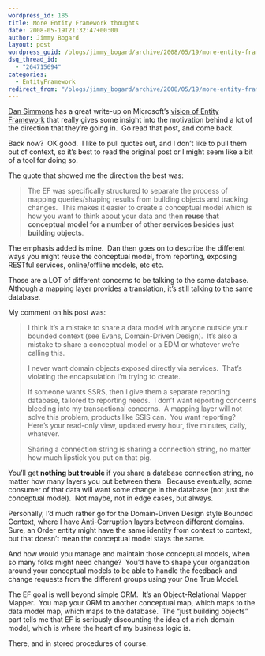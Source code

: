 ```yaml
---
wordpress_id: 185
title: More Entity Framework thoughts
date: 2008-05-19T21:32:47+00:00
author: Jimmy Bogard
layout: post
wordpress_guid: /blogs/jimmy_bogard/archive/2008/05/19/more-entity-framework-thoughts.aspx
dsq_thread_id:
  - "264715694"
categories:
  - EntityFramework
redirect_from: "/blogs/jimmy_bogard/archive/2008/05/19/more-entity-framework-thoughts.aspx/"
---
```

[Dan Simmons](http://blogs.msdn.com/dsimmons/) has a great write-up on Microsoft&#8217;s [vision of Entity Framework](http://blogs.msdn.com/dsimmons/archive/2008/05/17/why-use-the-entity-framework.aspx) that really gives some insight into the motivation behind a lot of the direction that they&#8217;re going in.&nbsp; Go read that post, and come back.

Back now?&nbsp; OK good.&nbsp; I like to pull quotes out, and I don&#8217;t like to pull them out of context, so it&#8217;s best to read the original post or I might seem like a bit of a tool for doing so.

The quote that showed me the direction the best was:

> The EF was specifically structured to separate the process of mapping queries/shaping results from building objects and tracking changes.&nbsp; This makes it easier to create a conceptual model which is how you want to think about your data and then **reuse that conceptual model for a number of other services besides just building objects**.

The emphasis added is mine.&nbsp; Dan then goes on to describe the different ways you might reuse the conceptual model, from reporting, exposing RESTful services, online/offline models, etc etc.

Those are a LOT of different concerns to be talking to the same database.&nbsp; Although a mapping layer provides a translation, it&#8217;s still talking to the same database.

My comment on his post was:

> I think it&#8217;s a mistake to share a data model with anyone outside your bounded context (see Evans, Domain-Driven Design).&nbsp; It&#8217;s also a mistake to share a conceptual model or a EDM or whatever we&#8217;re calling this. 
> 
> I never want domain objects exposed directly via services.&nbsp; That&#8217;s violating the encapsulation I&#8217;m trying to create. 
> 
> If someone wants SSRS, then I give them a separate reporting database, tailored to reporting needs.&nbsp; I don&#8217;t want reporting concerns bleeding into my transactional concerns.&nbsp; A mapping layer will not solve this problem, products like SSIS can.&nbsp; You want reporting? Here&#8217;s your read-only view, updated every hour, five minutes, daily, whatever. 
> 
> Sharing a connection string is sharing a connection string, no matter how much lipstick you put on that pig.

You&#8217;ll get **nothing but trouble** if you share a database connection string, no matter how many layers you put between them.&nbsp; Because eventually, some consumer of that data will want some change in the database (not just the conceptual model).&nbsp; Not maybe, not in edge cases, but always. 

Personally, I&#8217;d much rather go for the Domain-Driven Design style Bounded Context, where I have Anti-Corruption layers between different domains.&nbsp; Sure, an Order entity might have the same identity from context to context, but that doesn&#8217;t mean the conceptual model stays the same. 

And how would you manage and maintain those conceptual models, when so many folks might need change?&nbsp; You&#8217;d have to shape your organization around your conceptual models to be able to handle the feedback and change requests from the different groups using your One True Model. 

The EF goal is well beyond simple ORM.&nbsp; It&#8217;s an Object-Relational Mapper Mapper.&nbsp; You map your ORM to another conceptual map, which maps to the data model map, which maps to the database.&nbsp; The &#8220;just building objects&#8221; part tells me that EF is seriously discounting the idea of a rich domain model, which is where the heart of my business logic is. 

There, and in stored procedures of course.